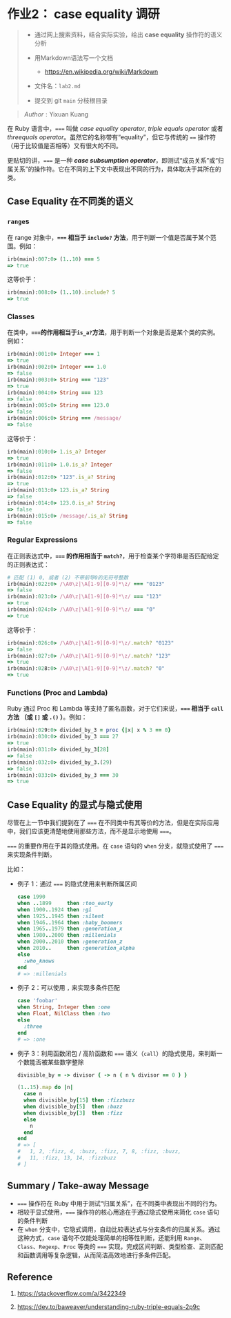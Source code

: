 # 作业2： case equality 调研

>   *   通过网上搜索资料，结合实际实验，给出 **case equality** 操作符的语义分析
>   *   用Markdown语法写一个文档
>       *   https://en.wikipedia.org/wiki/Markdown
>
>   *   文件名：`lab2.md`
>   *   提交到 git `main` 分枝根目录

>   $Author:\text{Yixuan Kuang}$

在 Ruby 语言中，`===` 叫做 *case equality operator*, *triple equals operator* 或者 *threequals operator*。虽然它的名称带有“equality”，但它与传统的 `==` 操作符（用于比较值是否相等）又有很大的不同。

更贴切的讲，`===` 是一种 ***case subsumption operator***，即测试“成员关系”或“归属关系”的操作符。它在不同的上下文中表现出不同的行为，具体取决于其所在的类。

## Case Equality 在不同类的语义

### `range`s

在 range 对象中，**`===` 相当于 `include?` 方法**，用于判断一个值是否属于某个范围。例如：

```ruby
irb(main):007:0> (1..10) === 5
=> true
```

这等价于：

```ruby
irb(main):008:0> (1..10).include? 5
=> true
```

### Classes

在类中，**`===`的作用相当于`is_a?`方法**，用于判断一个对象是否是某个类的实例。例如：

```ruby
irb(main):001:0> Integer === 1
=> true
irb(main):002:0> Integer === 1.0
=> false
irb(main):003:0> String === "123"
=> true
irb(main):004:0> String === 123
=> false
irb(main):005:0> String === 123.0
=> false
irb(main):006:0> String === /message/
=> false
```

这等价于：

```ruby
irb(main):010:0> 1.is_a? Integer
=> true
irb(main):011:0> 1.0.is_a? Integer
=> false
irb(main):012:0> "123".is_a? String
=> true
irb(main):013:0> 123.is_a? String
=> false
irb(main):014:0> 123.0.is_a? String
=> false
irb(main):015:0> /message/.is_a? String
=> false
```

### Regular Expressions

在正则表达式中，**`===` 的作用相当于 `match?`**，用于检查某个字符串是否匹配给定的正则表达式：

```ruby
# 匹配 (1) 0, 或者 (2) 不带前导0的无符号整数
irb(main):022:0> /\A0\z|\A[1-9][0-9]*\z/ === "0123"
=> false
irb(main):023:0> /\A0\z|\A[1-9][0-9]*\z/ === "123"
=> true
irb(main):024:0> /\A0\z|\A[1-9][0-9]*\z/ === "0"
=> true
```

这等价于：

```ruby
irb(main):026:0> /\A0\z|\A[1-9][0-9]*\z/.match? "0123"
=> false
irb(main):027:0> /\A0\z|\A[1-9][0-9]*\z/.match? "123"
=> true
irb(main):028:0> /\A0\z|\A[1-9][0-9]*\z/.match? "0"
=> true
```

### Functions (Proc and Lambda)

Ruby 通过 Proc 和 Lambda 等支持了匿名函数，对于它们来说，**`===` 相当于  `call` 方法 （或 `[]` 或 `.()` ）**。例如：

```ruby
irb(main):029:0> divided_by_3 = proc {|x| x % 3 == 0}
irb(main):030:0> divided_by_3 === 27
=> true
irb(main):031:0> divided_by_3[28]
=> false
irb(main):032:0> divided_by_3.(29)
=> false
irb(main):033:0> divided_by_3 === 30
=> true
```

## Case Equality 的显式与隐式使用

尽管在上一节中我们提到在了 `===` 在不同类中有其等价的方法，但是在实际应用中，我们应该更清楚地使用那些方法，而不是显示地使用 `===`。

`===` 的重要作用在于其的隐式使用。在 `case` 语句的 `when` 分支，就隐式使用了 `===` 来实现条件判断。

比如：

*   例子 1：通过 `===` 的隐式使用来判断所属区间

    ```ruby
    case 1990
    when ..1899     then :too_early
    when 1900..1924 then :gi
    when 1925..1945 then :silent
    when 1946..1964 then :baby_boomers
    when 1965..1979 then :generation_x
    when 1980..2000 then :millenials
    when 2000..2010 then :generation_z
    when 2010..     then :generation_alpha
    else
      :who_knows
    end
    # => :millenials
    ```

*   例子 2：可以使用 `,` 来实现多条件匹配

    ```ruby
    case 'foobar'
    when String, Integer then :one
    when Float, NilClass then :two
    else
      :three
    end
    # => :one
    ```

*   例子 3：利用函数闭包 / 高阶函数和 `===` 语义（`call`）的隐式使用，来判断一个数能否被某些数字整除

    ```ruby
    divisible_by = -> divisor { -> n { n % divisor == 0 } }
    
    (1..15).map do |n|
      case n
      when divisible_by[15] then :fizzbuzz
      when divisible_by[5]  then :buzz
      when divisible_by[3]  then :fizz
      else
        n
      end
    end
    # => [
    #   1, 2, :fizz, 4, :buzz, :fizz, 7, 8, :fizz, :buzz,
    #   11, :fizz, 13, 14, :fizzbuzz
    # ]
    ```

## Summary  / Take-away Message

*   `===`  操作符在 Ruby 中用于测试“归属关系”，在不同类中表现出不同的行为。
*   相较于显式使用，`===` 操作符的核心用途在于通过隐式使用来简化 `case` 语句的条件判断
*   在 `when` 分支中，它隐式调用，自动比较表达式与分支条件的归属关系。通过这种方式，`case` 语句不仅能处理简单的相等性判断，还能利用 `Range`、`Class`、`Regexp`、`Proc` 等类的 `===` 实现，完成区间判断、类型检查、正则匹配和函数调用等复杂逻辑，从而简洁高效地进行多条件匹配。

## Reference

1.   https://stackoverflow.com/a/3422349

2.   https://dev.to/baweaver/understanding-ruby-triple-equals-2p9c